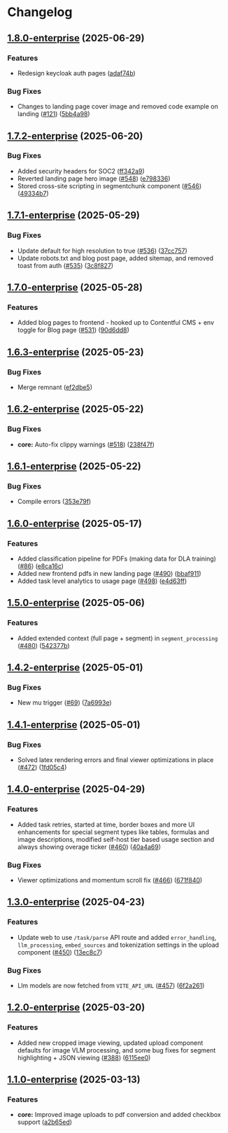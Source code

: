 # Changelog

## [1.8.0-enterprise](https://github.com/lumina-ai-inc/chunkr-enterprise/compare/chunkr-web-enterprise-v1.7.2-enterprise...chunkr-web-enterprise-v1.8.0-enterprise) (2025-06-29)


### Features

* Redesign keycloak auth pages ([adaf74b](https://github.com/lumina-ai-inc/chunkr-enterprise/commit/adaf74b2c57b37779794e9e3c736905b02bccff3))


### Bug Fixes

* Changes to landing page cover image and removed code example on landing ([#121](https://github.com/lumina-ai-inc/chunkr-enterprise/issues/121)) ([5bb4a98](https://github.com/lumina-ai-inc/chunkr-enterprise/commit/5bb4a98d2bf53b635dbfe8033c20efa6bfad2653))

## [1.7.2-enterprise](https://github.com/lumina-ai-inc/chunkr-enterprise/compare/chunkr-web-enterprise-v1.7.1-enterprise...chunkr-web-enterprise-v1.7.2-enterprise) (2025-06-20)


### Bug Fixes

* Added security headers for SOC2 ([ff342a9](https://github.com/lumina-ai-inc/chunkr-enterprise/commit/ff342a924321b02257a5ea94b46e4bea5b27c367))
* Reverted landing page hero image ([#548](https://github.com/lumina-ai-inc/chunkr-enterprise/issues/548)) ([e798336](https://github.com/lumina-ai-inc/chunkr-enterprise/commit/e7983361fdbb9243c055f2444cacb55aa6072a78))
* Stored cross-site scripting in segmentchunk component ([#546](https://github.com/lumina-ai-inc/chunkr-enterprise/issues/546)) ([49334b7](https://github.com/lumina-ai-inc/chunkr-enterprise/commit/49334b788e742f7453c8987e856b57dcb56f0773))

## [1.7.1-enterprise](https://github.com/lumina-ai-inc/chunkr-enterprise/compare/chunkr-web-enterprise-v1.7.0-enterprise...chunkr-web-enterprise-v1.7.1-enterprise) (2025-05-29)


### Bug Fixes

* Update default for high resolution to true ([#536](https://github.com/lumina-ai-inc/chunkr-enterprise/issues/536)) ([37cc757](https://github.com/lumina-ai-inc/chunkr-enterprise/commit/37cc757ea41acce4a662a127bc141e77b56cda03))
* Update robots.txt and blog post page, added sitemap, and removed toast from auth  ([#535](https://github.com/lumina-ai-inc/chunkr-enterprise/issues/535)) ([3c8f827](https://github.com/lumina-ai-inc/chunkr-enterprise/commit/3c8f82701d4ff40f932b24607da2dfd394f31e60))

## [1.7.0-enterprise](https://github.com/lumina-ai-inc/chunkr-enterprise/compare/chunkr-web-enterprise-v1.6.3-enterprise...chunkr-web-enterprise-v1.7.0-enterprise) (2025-05-28)


### Features

* Added blog pages to frontend - hooked up to Contentful CMS + env toggle for Blog page ([#531](https://github.com/lumina-ai-inc/chunkr-enterprise/issues/531)) ([90d6dd8](https://github.com/lumina-ai-inc/chunkr-enterprise/commit/90d6dd88aa5e6cd0bb0580185a6f4fbf3523e35d))

## [1.6.3-enterprise](https://github.com/lumina-ai-inc/chunkr-enterprise/compare/chunkr-web-enterprise-v1.6.2-enterprise...chunkr-web-enterprise-v1.6.3-enterprise) (2025-05-23)


### Bug Fixes

* Merge remnant ([ef2dbe5](https://github.com/lumina-ai-inc/chunkr-enterprise/commit/ef2dbe57182fcb85c75a30a021feb5393c17d7f2))

## [1.6.2-enterprise](https://github.com/lumina-ai-inc/chunkr-enterprise/compare/chunkr-web-enterprise-v1.6.1-enterprise...chunkr-web-enterprise-v1.6.2-enterprise) (2025-05-22)


### Bug Fixes

* **core:** Auto-fix clippy warnings ([#518](https://github.com/lumina-ai-inc/chunkr-enterprise/issues/518)) ([238f47f](https://github.com/lumina-ai-inc/chunkr-enterprise/commit/238f47fdaf5d2e62d12448424d1018eb1803b8f8))

## [1.6.1-enterprise](https://github.com/lumina-ai-inc/chunkr-enterprise/compare/chunkr-web-enterprise-v1.6.0-enterprise...chunkr-web-enterprise-v1.6.1-enterprise) (2025-05-22)


### Bug Fixes

* Compile errors ([353e79f](https://github.com/lumina-ai-inc/chunkr-enterprise/commit/353e79f0b000fb37204a42ba6deedff949ee335d))

## [1.6.0-enterprise](https://github.com/lumina-ai-inc/chunkr-enterprise/compare/chunkr-web-enterprise-v1.5.0-enterprise...chunkr-web-enterprise-v1.6.0-enterprise) (2025-05-17)


### Features

* Added classification pipeline for PDFs (making data for DLA training) ([#86](https://github.com/lumina-ai-inc/chunkr-enterprise/issues/86)) ([e8ca16c](https://github.com/lumina-ai-inc/chunkr-enterprise/commit/e8ca16ca9b16fe02df5bfe8b01e831ce60933fde))
* Added new frontend pdfs in new landing page ([#490](https://github.com/lumina-ai-inc/chunkr-enterprise/issues/490)) ([bbaf911](https://github.com/lumina-ai-inc/chunkr-enterprise/commit/bbaf911f205b2f81b723577155e6b5adff246a65))
* Added task level analytics to usage page ([#498](https://github.com/lumina-ai-inc/chunkr-enterprise/issues/498)) ([e4d63ff](https://github.com/lumina-ai-inc/chunkr-enterprise/commit/e4d63ffb86c9d790c8bb13cf0cf71642d2f19e2b))

## [1.5.0-enterprise](https://github.com/lumina-ai-inc/chunkr-enterprise/compare/chunkr-web-enterprise-v1.4.2-enterprise...chunkr-web-enterprise-v1.5.0-enterprise) (2025-05-06)


### Features

* Added extended context (full page + segment) in `segment_processing` ([#480](https://github.com/lumina-ai-inc/chunkr-enterprise/issues/480)) ([542377b](https://github.com/lumina-ai-inc/chunkr-enterprise/commit/542377b904aef5fb215bdea3f837315a23eb37de))

## [1.4.2-enterprise](https://github.com/lumina-ai-inc/chunkr-enterprise/compare/chunkr-web-enterprise-v1.4.1-enterprise...chunkr-web-enterprise-v1.4.2-enterprise) (2025-05-01)


### Bug Fixes

* New mu trigger ([#69](https://github.com/lumina-ai-inc/chunkr-enterprise/issues/69)) ([7a6993e](https://github.com/lumina-ai-inc/chunkr-enterprise/commit/7a6993e1a36860e238a38626b12c7350be909afa))

## [1.4.1-enterprise](https://github.com/lumina-ai-inc/chunkr-enterprise/compare/chunkr-web-enterprise-v1.4.0-enterprise...chunkr-web-enterprise-v1.4.1-enterprise) (2025-05-01)


### Bug Fixes

* Solved latex rendering errors and final viewer optimizations in place ([#472](https://github.com/lumina-ai-inc/chunkr-enterprise/issues/472)) ([1fd05c4](https://github.com/lumina-ai-inc/chunkr-enterprise/commit/1fd05c4ca3b499ddeb7549dbf03988a4e30ea1a8))

## [1.4.0-enterprise](https://github.com/lumina-ai-inc/chunkr-enterprise/compare/chunkr-web-enterprise-v1.3.0-enterprise...chunkr-web-enterprise-v1.4.0-enterprise) (2025-04-29)


### Features

* Added task retries, started at time, border boxes and more UI enhancements for special segment types like tables, formulas and image descriptions, modified self-host tier based usage section and always showing overage ticker ([#460](https://github.com/lumina-ai-inc/chunkr-enterprise/issues/460)) ([40a4a69](https://github.com/lumina-ai-inc/chunkr-enterprise/commit/40a4a6987f82fa01a5cadcbedeee4264bcdb7916))


### Bug Fixes

* Viewer optimizations and momentum scroll fix ([#466](https://github.com/lumina-ai-inc/chunkr-enterprise/issues/466)) ([671f840](https://github.com/lumina-ai-inc/chunkr-enterprise/commit/671f84083eb796b9a120e3ad3f57c7a61cbfcde3))

## [1.3.0-enterprise](https://github.com/lumina-ai-inc/chunkr-enterprise/compare/chunkr-web-enterprise-v1.2.0-enterprise...chunkr-web-enterprise-v1.3.0-enterprise) (2025-04-23)


### Features

* Update web to use `/task/parse` API route and added `error_handling`, `llm_processing`, `embed_sources` and tokenization settings in the upload component ([#450](https://github.com/lumina-ai-inc/chunkr-enterprise/issues/450)) ([13ec8c7](https://github.com/lumina-ai-inc/chunkr-enterprise/commit/13ec8c772ecdb54983fd009be7e59e37b3695ba1))


### Bug Fixes

* Llm models are now fetched from `VITE_API_URL` ([#457](https://github.com/lumina-ai-inc/chunkr-enterprise/issues/457)) ([6f2a261](https://github.com/lumina-ai-inc/chunkr-enterprise/commit/6f2a261fc3389cd257de4818ea302ae9920d837a))

## [1.2.0-enterprise](https://github.com/lumina-ai-inc/chunkr-enterprise/compare/chunkr-web-enterprise-v1.1.0-enterprise...chunkr-web-enterprise-v1.2.0-enterprise) (2025-03-20)


### Features

* Added new cropped image viewing, updated upload component defaults for image VLM processing, and some bug fixes for segment highlighting + JSON viewing ([#388](https://github.com/lumina-ai-inc/chunkr-enterprise/issues/388)) ([6115ee0](https://github.com/lumina-ai-inc/chunkr-enterprise/commit/6115ee08b785e94ed8432e4c75da98e32a42bea9))

## [1.1.0-enterprise](https://github.com/lumina-ai-inc/chunkr-enterprise/compare/chunkr-web-enterprise-v1.0.0-enterprise...chunkr-web-enterprise-v1.1.0-enterprise) (2025-03-13)


### Features

* **core:** Improved image uploads to pdf conversion and added checkbox support ([a2b65ed](https://github.com/lumina-ai-inc/chunkr-enterprise/commit/a2b65ed182dcc07af1bccc5b4e98dec3a3335ed8))
